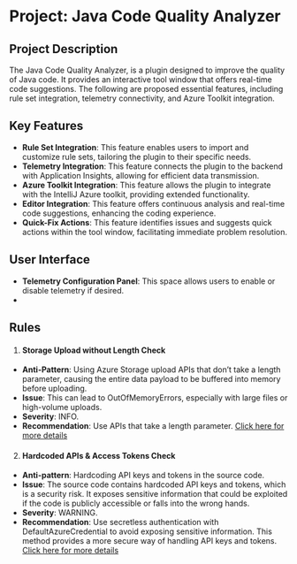 # Project: Java Code Quality Analyzer

## Project Description
The Java Code Quality Analyzer, is a plugin designed to improve the quality of Java code. It provides an interactive tool window that offers real-time code suggestions. The following are proposed essential features, including rule set integration, telemetry connectivity, and Azure Toolkit integration.

## Key Features

- **Rule Set Integration**: This feature enables users to import and customize rule sets, tailoring the plugin to their specific needs.
- **Telemetry Integration**: This feature connects the plugin to the backend with Application Insights, allowing for efficient data transmission.
- **Azure Toolkit Integration**: This feature allows the plugin to integrate with the IntelliJ Azure toolkit, providing extended functionality.
- **Editor Integration**: This feature offers continuous analysis and real-time code suggestions, enhancing the coding experience.
- **Quick-Fix Actions**: This feature identifies issues and suggests quick actions within the tool window, facilitating immediate problem resolution.

## User Interface
- **Telemetry Configuration Panel**: This space allows users to enable or disable telemetry if desired.
- 
## Rules
1. #### Storage Upload without Length Check
- **Anti-Pattern**: Using Azure Storage upload APIs that don’t take a length parameter, causing the entire data payload to be buffered into memory before uploading.
- **Issue**: This can lead to OutOfMemoryErrors, especially with large files or high-volume uploads.
- **Severity**: INFO. 
- **Recommendation**: Use APIs that take a length parameter. [Click here for more details](https://learn.microsoft.com/en-us/azure/storage/blobs/storage-blob-upload-java)


2. #### Hardcoded APIs & Access Tokens Check
- **Anti-pattern**: Hardcoding API keys and tokens in the source code.
- **Issue**: The source code contains hardcoded API keys and tokens, which is a security risk. It exposes sensitive information that could be exploited if the code is publicly accessible or falls into the wrong hands.
- **Severity**: WARNING.
- **Recommendation**: Use secretless authentication with DefaultAzureCredential to avoid exposing sensitive information. This method provides a more secure way of handling API keys and tokens. [Click here for more details](https://learn.microsoft.com/en-us/java/api/com.azure.identity.defaultazurecredential?view=azure-java-stable)